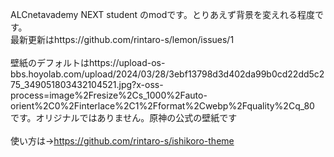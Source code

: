 ALCnetavademy NEXT student のmodです。とりあえず背景を変えれる程度です。<br>最新更新はhttps://github.com/rintaro-s/lemon/issues/1    <br><br>
壁紙のデフォルトはhttps://upload-os-bbs.hoyolab.com/upload/2024/03/28/3ebf13798d3d402da99b0cd22dd5c275_349051803432104521.jpg?x-oss-process=image%2Fresize%2Cs_1000%2Fauto-orient%2C0%2Finterlace%2C1%2Fformat%2Cwebp%2Fquality%2Cq_80
です。オリジナルではありません。原神の公式の壁紙です<br><br>
使い方は→https://github.com/rintaro-s/ishikoro-theme

